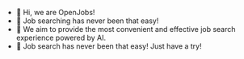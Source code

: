 - 👋 Hi, we are OpenJobs!
- 👀 Job searching has never been that easy!
- 🤖️ We aim to provide the most convenient and effective job search experience powered by AI.
- 🚀 Job search has never been that easy! Just have a try!
